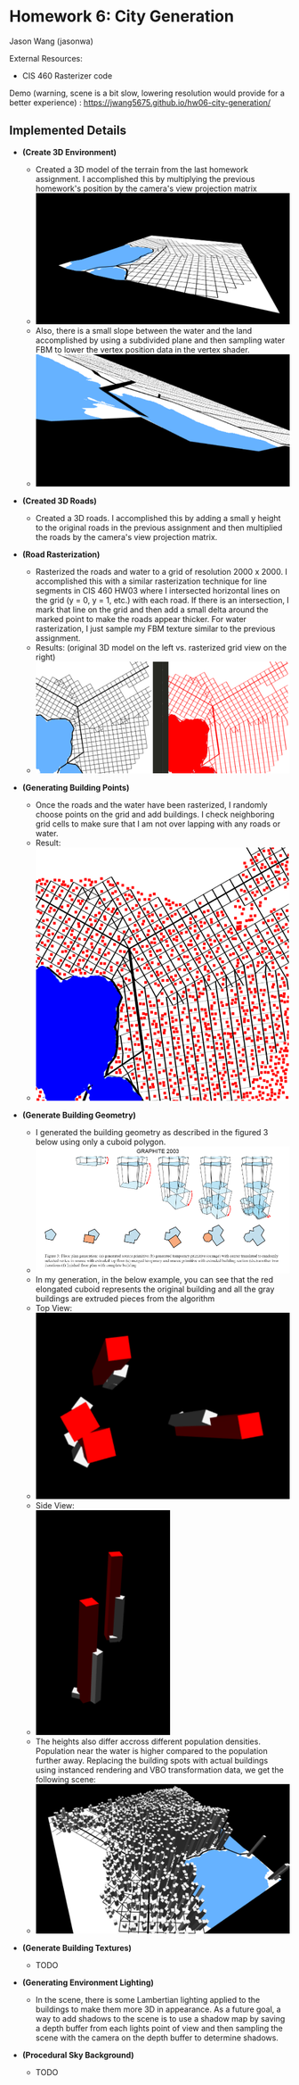 # Homework 6: City Generation

Jason Wang (jasonwa)

External Resources: 
- CIS 460 Rasterizer code

Demo (warning, scene is a bit slow, lowering resolution would provide for a better experience) : https://jwang5675.github.io/hw06-city-generation/

## Implemented Details

- __(Create 3D Environment)__
  - Created a 3D model of the terrain from the last homework assignment. I accomplished this by multiplying the previous homework's position by the camera's view projection matrix
  - ![](images/3dmap.png)
  - Also, there is a small slope between the water and the land accomplished by using a subdivided plane and then sampling water FBM to lower the vertex position data in the vertex shader.
  - ![](images/smoothtransition.png)

- __(Created 3D Roads)__
  - Created a 3D roads. I accomplished this by adding a small y height to the original roads in the previous assignment and then multiplied the roads by the camera's view projection matrix.

- __(Road Rasterization)__
  - Rasterized the roads and water to a grid of resolution 2000 x 2000. I accomplished this with a similar rasterization technique for line segments in CIS 460 HW03 where I intersected horizontal lines on the grid (y = 0, y = 1, etc.) with each road. If there is an intersection, I mark that line on the grid and then add a small delta around the marked point to make the roads appear thicker. For water rasterization, I just sample my FBM texture similar to the previous assignment.
  - Results: (original 3D model on the left vs. rasterized grid view on the right)
  - ![](images/raster.png)

- __(Generating Building Points)__
  - Once the roads and the water have been rasterized, I randomly choose points on the grid and add buildings. I check neighboring grid cells to make sure that I am not over lapping with any roads or water.
  - Result:
  - ![](images/buildingplacement.png)

- __(Generate Building Geometry)__
  - I generated the building geometry as described in the figured 3 below using only a cuboid polygon. 
  - ![](images/figure3.png)
  - In my generation, in the below example, you can see that the red elongated cuboid represents the original building and all the gray buildings are extruded pieces from the algorithm
  - Top View:
  - ![](images/buildingtop.png)
  - Side View:
  - ![](images/buildingside.png)
  - The heights also differ accross different population densities. Population near the water is higher compared to the population further away. Replacing the building spots with actual buildings using instanced rendering and VBO transformation data, we get the following scene:
  - ![](images/plaincity.png)

- __(Generate Building Textures)__
  - TODO

- __(Generating Environment Lighting)__
  - In the scene, there is some Lambertian lighting applied to the buildings to make them more 3D in appearance. As a future goal, a way to add shadows to the scene is to use a shadow map by saving a depth buffer from each lights point of view and then sampling the scene with the camera on the depth buffer to determine shadows.

- __(Procedural Sky Background)__
  - TODO
